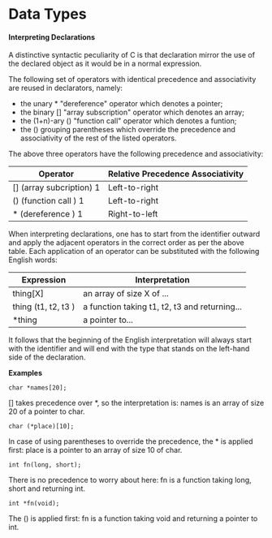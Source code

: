 # Data Types

#### Interpreting Declarations

A distinctive syntactic peculiarity of C is that declaration mirror the use of
the declared object as it would be in a normal expression.

The following set of operators with identical precedence and associativity are reused in declarators, namely:

- the unary \* "dereference" operator which denotes a pointer;
- the binary \[\] "array subscription" operator which denotes an array;
- the (1+n)-ary \(\) "function call" operator which denotes a funtion;
- the \(\) grouping parentheses which override the precedence and associativity of the rest of the listed operators.

The above three operators have the following precedence and associativity:

| Operator | Relative Precedence Associativity |
|----------|-----------------------------------|
|\[\] \(array subcription\) 1 | Left-to-right |
|\(\) \(function call \) 1 | Left-to-right |
|\* \(dereference \) 1 | Right-to-left |

When interpreting declarations, one has to start from the identifier outward and apply the adjacent operators in the correct
order as per the above table. Each application of an operator can be substituted with the following English words:

| Expression | Interpretation |
|------------|----------------|
| thing\[X\] | an array of size X of ... |
| thing \(t1, t2, t3 \) | a function taking t1, t2, t3 and returning... |
|\*thing | a pointer to... |

It follows that the beginning of the English interpretation will always start with the identifier and will end with the type
that stands on the left-hand side of the declaration.

**Examples**

```
char *names[20];
```

\[\] takes precedence over *, so the interpretation is: names is an array of size 20 of a pointer to char.

```
char (*place)[10];
```

In case of using parentheses to override the precedence, the * is applied first: place is a pointer to an array of size 10
of char.

```
int fn(long, short);
```

There is no precedence to worry about here: fn is a function taking long, short and returning int.

```
int *fn(void);
```

The \(\) is applied first: fn is a function taking void and returning a pointer to int.
